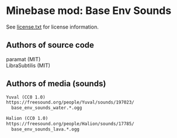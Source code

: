 Minebase mod: Base Env Sounds
=============================
See [license.txt](./license.txt) for license information.

Authors of source code
----------------------
paramat (MIT)  
LibraSubtilis (MIT)

Authors of media (sounds)
-------------------------
```txt
Yuval (CC0 1.0)
https://freesound.org/people/Yuval/sounds/197023/
  base_env_sounds_water.*.ogg

Halion (CC0 1.0)
https://freesound.org/people/Halion/sounds/17785/
  base_env_sounds_lava.*.ogg
```

